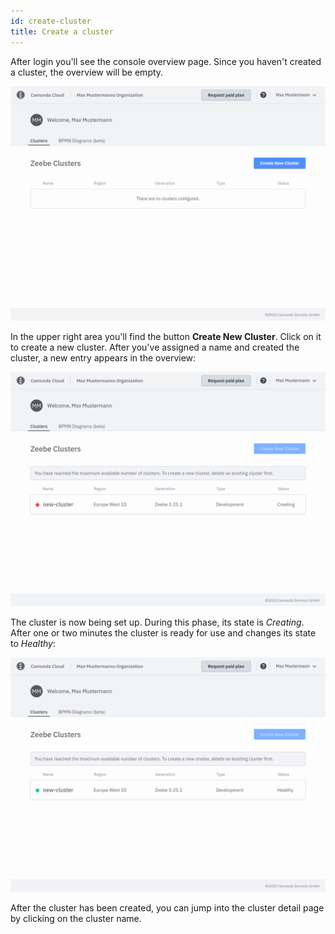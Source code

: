 ```yaml
---
id: create-cluster
title: Create a cluster
---
```


After login you'll see the console overview page. Since you haven't created a cluster, the overview will be empty.

![cluster-creating](./img/cluster-overview-empty.png)

In the upper right area you'll find the button **Create New Cluster**. Click on it to create a new cluster.  After you've assigned a name and created the cluster, a new entry appears in the overview:

![cluster-creating](./img/cluster-overview-new-cluster-creating.png)

The cluster is now being set up. During this phase, its state is _Creating_. After one or two minutes the cluster is ready for use and changes its state to _Healthy_:

![cluster-healthy](./img/cluster-overview-new-cluster-healthy.png)

After the cluster has been created, you can jump into the cluster detail page by clicking on the cluster name.
